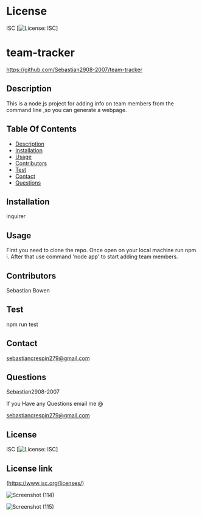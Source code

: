# License
 ISC
[![License: ISC](https://img.shields.io/badge/License-ISC-blue.svg)]
                 
      

# team-tracker
 https://github.com/Sebastian2908-2007/team-tracker
 ## Description

This is a node.js  project for adding info on team members from the command line ,so you can generate a webpage.
    
 ## Table Of Contents
* [Description](#description)
* [Installation](#installation)
* [Usage](#usage)
* [Contributors](#contributors)
* [Test](#test)
* [Contact](#contact)
* [Questions](#questions)
    
 ## Installation

inquirer

## Usage
 First you need to clone the repo. Once open on your local machine run npm i. After that use command 'node app' to start adding team members.

 ## Contributors

  Sebastian Bowen

 ## Test 

 npm run test
    
## Contact

 sebastiancrespin279@gmail.com

## Questions

 Sebastian2908-2007

If you Have any Questions email me @

sebastiancrespin279@gmail.com


## License
ISC 
[![License: ISC](https://img.shields.io/badge/License-ISC-blue.svg)]

## License link
(https://www.isc.org/licenses/)  

![Screenshot (114)](https://user-images.githubusercontent.com/77297220/146852788-10cde9f2-3cdf-4eb8-b8ba-76441d9a23dd.png)

![Screenshot (115)](https://user-images.githubusercontent.com/77297220/146852800-145eda0b-0b5e-43b4-ac98-447bf39fd421.png)
